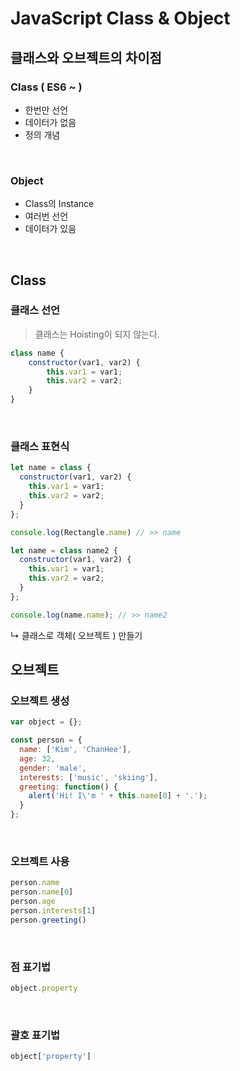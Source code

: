 # JavaScript Class & Object
## 클래스와 오브젝트의 차이점
### Class ( ES6 ~ )
- 한번만 선언
- 데이터가 없음
- 정의 개념

<br>

### Object
- Class의 Instance
- 여러번 선언
- 데이터가 있음

<br>

## Class
### 클래스 선언
> 클래스는 Hoisting이 되지 않는다.
``` javascript
class name {
    constructor(var1, var2) {
        this.var1 = var1;
        this.var2 = var2;
    }
}
```

<br>

### 클래스 표현식
``` javascript
let name = class {
  constructor(var1, var2) {
    this.var1 = var1;
    this.var2 = var2;
  }
};

console.log(Rectangle.name) // >> name

let name = class name2 {
  constructor(var1, var2) {
    this.var1 = var1;
    this.var2 = var2;
  }
};

console.log(name.name); // >> name2
```
↳ 클래스로 객체( 오브젝트 ) 만들기

## 오브젝트
### 오브젝트 생성
``` javascript
var object = {};

const person = {
  name: ['Kim', 'ChanHee'],
  age: 32,
  gender: 'male',
  interests: ['music', 'skiing'],
  greeting: function() {
    alert('Hi! I\'m ' + this.name[0] + '.');
  }
};
```

<br>

### 오브젝트 사용
``` javascript
person.name
person.name[0]
person.age
person.interests[1]
person.greeting()
```

<br>

### 점 표기법
``` javascript
object.property
```

<br>

### 괄호 표기법
``` javascript
object['property']
```